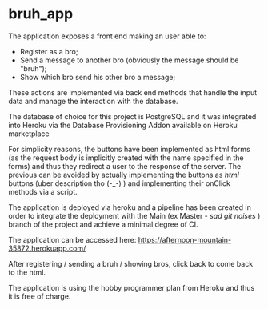 # bruh_app

The application exposes a front end making an user able to:
- Register as a bro;
- Send a message to another bro (obviously the message should be "bruh");
- Show which bro send his other bro a message;

These actions are implemented via back end methods that handle the input data and manage the interaction with the database.

The database of choice for this project is PostgreSQL and it was integrated into Heroku via the Database Provisioning Addon available on Heroku marketplace

For simplicity reasons, the buttons have been implemented as html forms (as the request body is implicitly created with the name specified in the forms) and thus they redirect a user to the response of the server.
The previous can be avoided by actually implementing the buttons as *html* buttons (uber description tho (-_-) ) and implementing their onClick methods via a script.

The application is deployed via heroku and a pipeline has been created in order to integrate the deployment with the Main (ex Master - *sad git noises* ) branch of the project and achieve a minimal degree of CI.

The application can be accessed here:
https://afternoon-mountain-35872.herokuapp.com/

After registering / sending a bruh / showing bros, click back to come back to the html.

The application is using the hobby programmer plan from Heroku and thus it is free of charge.
